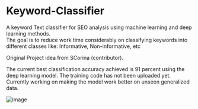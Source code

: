 # Keyword-Classifier

A keyword Text classifier for SEO analysis using machine learning and deep learning methods.    
The goal is to reduce work time considerably  on classifying keywords into different classes like: Informative, Non-informative, etc   
  
Original Project idea from SCorina (contributor).   
  
The current best classification accuracy achieved is 91 percent using the deep learning model. The training code has not been uploaded yet. Currently working on making the model work better on unseen generalized data.  




  
![image](https://github.com/am0032/Keyword-Classifier/assets/123314532/7aba227c-8815-49a7-8b90-161ab918c5bc)


